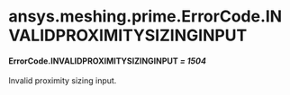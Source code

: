 <a id="ansys-meshing-prime-errorcode-invalidproximitysizinginput"></a>

# ansys.meshing.prime.ErrorCode.INVALIDPROXIMITYSIZINGINPUT

<a id="ansys.meshing.prime.ErrorCode.INVALIDPROXIMITYSIZINGINPUT"></a>

#### ErrorCode.INVALIDPROXIMITYSIZINGINPUT *= 1504*

Invalid proximity sizing input.

<!-- !! processed by numpydoc !! -->
